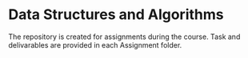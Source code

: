 # Data Structures and Algorithms
The repository is created for assignments during the course.
Task and delivarables are provided in each Assignment folder.
